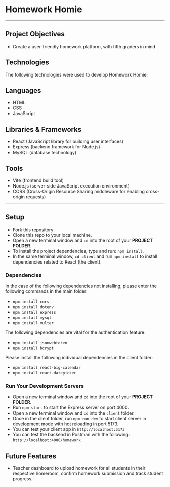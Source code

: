 # Homework Homie

***

## Project Objectives

- Create a user-friendly homework platform, with fifth graders in mind 

## Technologies

The following technologies were used to develop Homework Homie:

## Languages

- HTML
- CSS
- JavaScript

## Libraries & Frameworks

- React (JavaScript library for building user interfaces)
- Express (backend framework for Node.js)
- MySQL (database technology)

## Tools

- Vite (frontend build tool)
- Node.js (server-side JavaScript execution environment)
- CORS (Cross-Origin Resource Sharing middleware for enabling cross-origin requests)

***

## Setup

- Fork this repository
- Clone this repo to your local machine.
- Open a new terminal window and `cd` into the root of your **PROJECT FOLDER**.
- To install the project dependencies, type and run: `npm install`.
- In the same terminal window, `cd client` and run `npm install` to install dependencies related to React (the client).

### Dependencies

In the case of the following dependencies not installing, please enter the following commands in the main folder:

- `npm install cors`
- `npm install dotenv`
- `npm install express`
- `npm install mysql`
- `npm install multer`

The following dependencies are vital for the authentication feature:

- `npm install jsonwebtoken`
- `npm install bcrypt`

Please install the following individual dependencies in the client folder:

- `npm install react-big-calendar`
- `npm install react-datepicker`

### Run Your Development Servers

- Open a new terminal window and `cd` into the root of your **PROJECT FOLDER**.
- Run `npm start` to start the Express server on port 4000.
- Open a new terminal window and `cd` into the `client` folder.
- Once in the client folder, run `npm run dev` to start client server in development mode with hot reloading in port 5173.
- You can test your client app in `http://localhost:5173`
- You can test the backend in Postman with the following: `http://localhost:4000/homework`

## Future Features

- Teacher dashboard to upload homework for all students in their respective homeroom, confirm homework submission and track student progress.